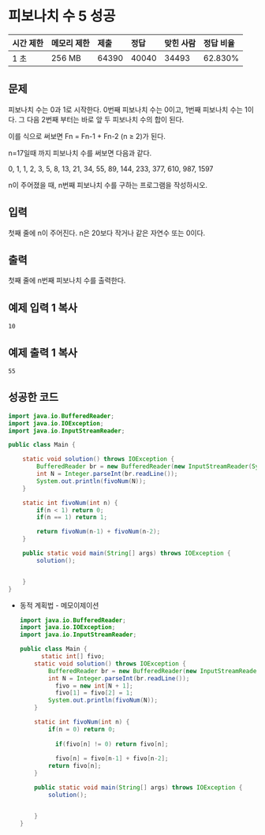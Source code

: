 # 피보나치 수 5 성공

| 시간 제한 | 메모리 제한 | 제출  | 정답  | 맞힌 사람 | 정답 비율 |
| :-------- | :---------- | :---- | :---- | :-------- | :-------- |
| 1 초      | 256 MB      | 64390 | 40040 | 34493     | 62.830%   |

## 문제

피보나치 수는 0과 1로 시작한다. 0번째 피보나치 수는 0이고, 1번째 피보나치 수는 1이다. 그 다음 2번째 부터는 바로 앞 두 피보나치 수의 합이 된다.

이를 식으로 써보면 Fn = Fn-1 + Fn-2 (n ≥ 2)가 된다.

n=17일때 까지 피보나치 수를 써보면 다음과 같다.

0, 1, 1, 2, 3, 5, 8, 13, 21, 34, 55, 89, 144, 233, 377, 610, 987, 1597

n이 주어졌을 때, n번째 피보나치 수를 구하는 프로그램을 작성하시오.

## 입력

첫째 줄에 n이 주어진다. n은 20보다 작거나 같은 자연수 또는 0이다.

## 출력

첫째 줄에 n번째 피보나치 수를 출력한다.

## 예제 입력 1 복사

```
10
```

## 예제 출력 1 복사

```
55
```



## 성공한 코드

~~~java
import java.io.BufferedReader;
import java.io.IOException;
import java.io.InputStreamReader;

public class Main {

    static void solution() throws IOException {
        BufferedReader br = new BufferedReader(new InputStreamReader(System.in));
        int N = Integer.parseInt(br.readLine());
        System.out.println(fivoNum(N));
    }

    static int fivoNum(int n) {
        if(n < 1) return 0;
        if(n == 1) return 1;

        return fivoNum(n-1) + fivoNum(n-2);
    }

    public static void main(String[] args) throws IOException {
        solution();


    }
}
~~~



* 동적 계획법 - 메모이제이션

  ~~~java
  import java.io.BufferedReader;
  import java.io.IOException;
  import java.io.InputStreamReader;
  
  public class Main {
  		static int[] fivo;
      static void solution() throws IOException {
          BufferedReader br = new BufferedReader(new InputStreamReader(System.in));
          int N = Integer.parseInt(br.readLine());
         	fivo = new int[N + 1];
        	fivo[1] = fivo[2] = 1;
          System.out.println(fivoNum(N));
      }
  
      static int fivoNum(int n) {
          if(n = 0) return 0;
        	
        	if(fivo[n] != 0) return fivo[n];
        		
        	fivo[n] = fivo[n-1] + fivo[n-2];
          return fivo[n];
      }
  
      public static void main(String[] args) throws IOException {
          solution();
  
  
      }
  }
  ~~~

  